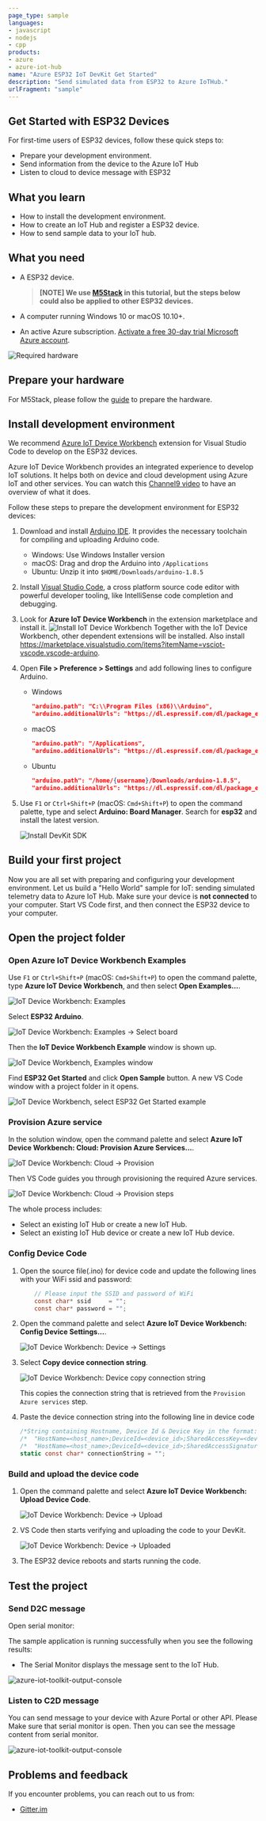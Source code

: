 ```yaml
---
page_type: sample
languages:
- javascript
- nodejs
- cpp
products:
- azure
- azure-iot-hub
name: "Azure ESP32 IoT DevKit Get Started"
description: "Send simulated data from ESP32 to Azure IoTHub."
urlFragment: "sample"
---
```


## Get Started with ESP32 Devices

For first-time users of ESP32 devices, follow these quick steps to:
- Prepare your development environment.
- Send information from the device to the Azure IoT Hub 
- Listen to cloud to device message with ESP32

## What you learn

* How to install the development environment.
* How to create an IoT Hub and register a ESP32 device.
* How to send sample data to your IoT hub.

## What you need

* A ESP32 device. 

  > **[NOTE]
  > We use [M5Stack](www.m5stack.com) in this tutorial, but the steps below could also be applied to other ESP32 devices.**
  
* A computer running Windows 10 or macOS 10.10+.
* An active Azure subscription. [Activate a free 30-day trial Microsoft Azure account](https://azure.microsoft.com/en-us/free/).

![Required hardware](media/esp32-get-started/hardware.jpg)

## Prepare your hardware

For M5Stack, please follow the [guide](http://www.m5stack.com/assets/docs/index.html) to prepare the hardware.

## Install development environment

We recommend [Azure IoT Device Workbench](https://marketplace.visualstudio.com/items?itemName=vsciot-vscode.vscode-iot-workbench) extension for Visual Studio Code to develop on the ESP32 devices.

Azure IoT Device Workbench provides an integrated experience to develop IoT solutions. It helps both on device and cloud development using Azure IoT and other services. You can watch this [Channel9 video](https://channel9.msdn.com/Shows/Internet-of-Things-Show/IoT-Workbench-extension-for-VS-Code) to have an overview of what it does.

Follow these steps to prepare the development environment for ESP32 devices:

1. Download and install [Arduino IDE](https://www.arduino.cc/en/Main/Software). It provides the necessary toolchain for compiling and uploading Arduino code.
   * Windows: Use Windows Installer version
   * macOS: Drag and drop the Arduino into `/Applications`
   * Ubuntu: Unzip it into `$HOME/Downloads/arduino-1.8.5`

2. Install [Visual Studio Code](https://code.visualstudio.com/), a cross platform source code editor with powerful developer tooling, like IntelliSense code completion and debugging.

3. Look for **Azure IoT Device Workbench** in the extension marketplace and install it.
    ![Install IoT Device Workbench](media/esp32-get-started/install-workbench.png)
    Together with the IoT Device Workbench, other dependent extensions will be installed.  Also install https://marketplace.visualstudio.com/items?itemName=vsciot-vscode.vscode-arduino.

4. Open **File > Preference > Settings** and add following lines to configure Arduino.

	* Windows

		```JSON
		"arduino.path": "C:\\Program Files (x86)\\Arduino",
		"arduino.additionalUrls": "https://dl.espressif.com/dl/package_esp32_index.json"
		```

	* macOS

		```JSON
		"arduino.path": "/Applications",
		"arduino.additionalUrls": "https://dl.espressif.com/dl/package_esp32_index.json"
		```

	* Ubuntu

		```JSON
		"arduino.path": "/home/{username}/Downloads/arduino-1.8.5",
		"arduino.additionalUrls": "https://dl.espressif.com/dl/package_esp32_index.json"
		```

5. Use `F1` or `Ctrl+Shift+P` (macOS: `Cmd+Shift+P`) to open the command palette, type and select **Arduino: Board Manager**. Search for **esp32** and install the latest version.

    ![Install DevKit SDK](media/esp32-get-started/esp32-install-sdk.jpg)

## Build your first project

Now you are all set with preparing and configuring your development environment. Let us build a "Hello World" sample for IoT: sending simulated telemetry data to Azure IoT Hub.
Make sure your device is **not connected** to your computer. Start VS Code first, and then connect the ESP32 device to your computer.

## Open the project folder

### Open Azure IoT Device Workbench Examples

Use `F1` or `Ctrl+Shift+P` (macOS: `Cmd+Shift+P`) to open the command palette, type **Azure IoT Device Workbench**, and then select **Open Examples...**.

![IoT Device Workbench: Examples](media/iot-workbench-examples-cmd.png)

Select **ESP32 Arduino**.

![IoT Device Workbench: Examples -> Select board](media/iot-workbench-examples-board.png)

Then the **IoT Device Workbench Example** window is shown up.

![IoT Device Workbench, Examples window](media/iot-workbench-examples.png)

Find **ESP32 Get Started** and click **Open Sample** button. A new VS Code window with a project folder in it opens.

![IoT Device Workbench, select ESP32 Get Started example](media/esp32-get-started/open-example-esp32getstarted.jpg)

### Provision Azure service

In the solution window, open the command palette and select **Azure IoT Device Workbench: Cloud: Provision Azure Services...**.

![IoT Device Workbench: Cloud -> Provision](media/iot-workbench-cloud-provision.png)

Then VS Code guides you through provisioning the required Azure services.

![IoT Device Workbench: Cloud -> Provision steps](media/iot-workbench-cloud-provision-steps2.png)

The whole process includes:
* Select an existing IoT Hub or create a new IoT Hub.
* Select an existing IoT Hub device or create a new IoT Hub device. 

### Config Device Code

1. Open the source file(.ino) for device code and update the following lines with your WiFi ssid and password:
    ```csharp
		// Please input the SSID and password of WiFi
		const char* ssid     = "";
		const char* password = "";
    ```

2. Open the command palette and select **Azure IoT Device Workbench: Config Device Settings...**.

   ![IoT Device Workbench: Device -> Settings](media/iot-workbench-device-settings.png)

3. Select **Copy device connection string**.

	![IoT Device Workbench: Device copy connection string](media/esp32-get-started/copy-connection-string.png)

   This copies the connection string that is retrieved from the `Provision Azure services` step.

4. Paste the device connection string into the following line in device code
    ```csharp
	/*String containing Hostname, Device Id & Device Key in the format:                         */
	/*  "HostName=<host_name>;DeviceId=<device_id>;SharedAccessKey=<device_key>"                */
	/*  "HostName=<host_name>;DeviceId=<device_id>;SharedAccessSignature=<device_sas_token>"    */
	static const char* connectionString = "";
    ```

### Build and upload the device code

1. Open the command palette and select **Azure IoT Device Workbench: Upload Device Code**.

	![IoT Device Workbench: Device -> Upload](media/iot-workbench-device-upload.png)

2. VS Code then starts verifying and uploading the code to your DevKit.

	![IoT Device Workbench: Device -> Uploaded](media/esp32-get-started/esp32-device-uploaded.png)

3. The ESP32 device reboots and starts running the code.

## Test the project

### Send D2C message

Open serial monitor:

The sample application is running successfully when you see the following results:

* The Serial Monitor displays the message sent to the IoT Hub.

![azure-iot-toolkit-output-console](media/esp32-get-started/monitor-d2c-message.png)

### Listen to C2D message

You can send message to your device with Azure Portal or other API. Please Make sure that serial monitor is open. Then you can see the message content from serial monitor.

![azure-iot-toolkit-output-console](media/esp32-get-started/monitor-c2d-message.png)

## Problems and feedback

If you encounter problems, you can reach out to us from:
* [Gitter.im](https://gitter.im/Microsoft/vscode-iot-workbench)
